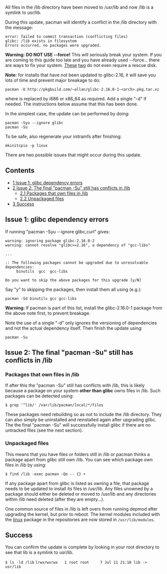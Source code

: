 All files in the /lib directory have been moved to /usr/lib and now /lib is a symlink to usr/lib.

During this update, pacman will identify a conflict in the /lib directory with the message:

```
error: failed to commit transaction (conflicting files)
glibc: /lib exists in filesystem
Errors occurred, no packages were upgraded.

```

**Warning:** **DO NOT USE --force!** This will seriously break your system. If you are coming to this guide too late and you have already used --force... there are ways to fix your system. [These](https://bbs.archlinux.org/viewtopic.php?pid=1126667#p1126667) [two](https://bbs.archlinux.org/viewtopic.php?pid=1127251#p1127251) do not even require a rescue disk.

**Note:** for installs that have not been updated to glibc-2.16, it will save you lots of time and prevent major breakage to do:
```
pacman -U http://pkgbuild.com/~allan/glibc-2.16.0-1-<arch>.pkg.tar.xz

```
where <arch> is replaced by i686 or x86_64 as required. Add a single "-d" if needed. The instructions below assume that this has been done.

In the simplest case, the update can be performed by doing:

```
pacman -Syu --ignore glibc
pacman -Su

```

To be safe, also regenerate your initramfs after finishing:

```
mkinitcpio -p linux

```

There are two possible issues that might occur during this update.

## Contents

*   [1 Issue 1: glibc dependency errors](#Issue_1:_glibc_dependency_errors)
*   [2 Issue 2: The final "pacman -Su" still has conflicts in /lib](#Issue_2:_The_final_.22pacman_-Su.22_still_has_conflicts_in_.2Flib)
    *   [2.1 Packages that own files in /lib](#Packages_that_own_files_in_.2Flib)
    *   [2.2 Unpackaged files](#Unpackaged_files)
*   [3 Success](#Success)

## Issue 1: glibc dependency errors

If running "pacman -Syu --ignore glibc,curl" gives:

```
warning: ignoring package glibc-2.16.0-2
warning: cannot resolve "glibc>=2.16", a dependency of "gcc-libs"

...

:: The following packages cannot be upgraded due to unresolvable dependencies:
     binutils  gcc  gcc-libs

Do you want to skip the above packages for this upgrade [y/N]

```

Say "y" to skipping the packages, then install them all using (e.g.):

```
pacman -Sd binutils gcc gcc-libs

```

**Warning:** If pacman is part of this list, install the glibc-2.16.0-1 package from the above note first, to prevent breakage.

Note the use of a single "-d" only ignores the versioning of dependencies and not the actual dependency itself. Then finish the update using:

```
pacman -Su

```

## Issue 2: The final "pacman -Su" still has conflicts in /lib

### Packages that own files in /lib

If after this the "pacman -Su" still has conflicts with /lib, this is likely because a package on your system **other than glibc** owns files in /lib. Such packages can be detected using:

```
$ grep '^lib/' /var/lib/pacman/local/*/files

```

These packages need rebuilding so as not to include the /lib directory. They can also simply be uninstalled and reinstalled again after upgrading glibc. The the final "pacman -Su" will successfully install glibc if there are no untracked files (see the next section).

### Unpackaged files

This means that you have files or folders still in /lib or pacman thinks a package apart from glibc still own /lib. You can see which package own files in /lib by using:

```
$ find /lib -exec pacman -Qo -- {} +

```

If any package apart from glibc is listed as owning a file, that package needs to be updated to install its files in /usr/lib. Any files unowned by a package should either be deleted or moved to /usr/lib and any directories within /lib need deleted (after they are empty...).

One common source of files in /lib is left overs from running depmod after upgrading the kernel, but prior to reboot. The kernel modules included with the [linux](https://www.archlinux.org/packages/?name=linux) package in the repositories are now stored in `/usr/lib/modules`.

## Success

You can confirm the update is complete by looking in your root directory to see that lib is a symlink to usr/lib.

 `$ ls -ld /lib`  `lrwxrwxrwx   1 root root     7 Jul 11 21:10 lib -> usr/lib`